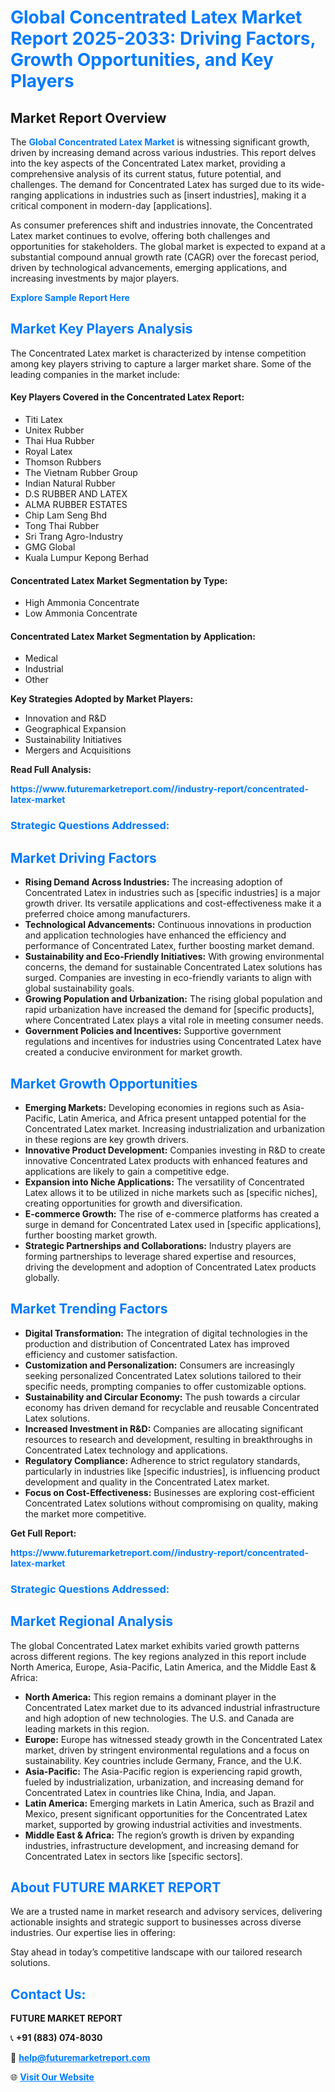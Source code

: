 <h1 style="color: #007BFF;">Global Concentrated Latex Market Report 2025-2033: Driving Factors, Growth Opportunities, and Key Players</h1>

<section id="overview">
<h2>Market Report Overview</h2>
<p>The <a href="https://www.futuremarketreport.com//industry-report/concentrated-latex-market" style="color: #007BFF; text-decoration: none;"><strong>Global Concentrated Latex Market</strong></a> is witnessing significant growth, driven by increasing demand across various industries. This report delves into the key aspects of the Concentrated Latex market, providing a comprehensive analysis of its current status, future potential, and challenges. The demand for Concentrated Latex has surged due to its wide-ranging applications in industries such as [insert industries], making it a critical component in modern-day [applications].</p>
<p>As consumer preferences shift and industries innovate, the Concentrated Latex market continues to evolve, offering both challenges and opportunities for stakeholders. The global market is expected to expand at a substantial compound annual growth rate (CAGR) over the forecast period, driven by technological advancements, emerging applications, and increasing investments by major players.</p>
</section>

<section id="overview">
<p><a href="https://www.futuremarketreport.com//request-sample/reportId=89080" style="color: #007BFF; text-decoration: none;"><strong>Explore Sample Report Here</strong></a></p>
</section>

<section id="key-players">
<h2 style="color: #007BFF;">Market Key Players Analysis</h2>
<p>The Concentrated Latex market is characterized by intense competition among key players striving to capture a larger market share. Some of the leading companies in the market include:</p>
<h4>Key Players Covered in the Concentrated Latex Report:</h4>
<ul><li>Titi Latex</li><li>Unitex Rubber</li><li>Thai Hua Rubber</li><li>Royal Latex</li><li>Thomson Rubbers</li><li>The Vietnam Rubber Group</li><li>Indian Natural Rubber</li><li>D.S RUBBER AND LATEX</li><li>ALMA RUBBER ESTATES</li><li>Chip Lam Seng Bhd</li><li>Tong Thai Rubber</li><li>Sri Trang Agro-Industry</li><li>GMG Global</li><li>Kuala Lumpur Kepong Berhad</li></ul>
<h4>Concentrated Latex Market Segmentation by Type:</h4>
<ul><li>High Ammonia Concentrate</li><li>Low Ammonia Concentrate</li></ul>

<h4>Concentrated Latex Market Segmentation by Application:</h4>
<ul><li>Medical</li><li>Industrial</li><li>Other</li></ul>
<p><strong>Key Strategies Adopted by Market Players:</strong></p>
<ul>
<li>Innovation and R&D</li>
<li>Geographical Expansion</li>
<li>Sustainability Initiatives</li>
<li>Mergers and Acquisitions</li>
</ul>
</section>

<section>
<p><strong>Read Full Analysis: </strong></p><a href="https://www.futuremarketreport.com//industry-report/concentrated-latex-market" style="color: #007BFF; text-decoration: none;"><strong>https://www.futuremarketreport.com//industry-report/concentrated-latex-market</strong></a>
<h3 style="color: #007BFF;">Strategic Questions Addressed:</h3>
</section>

<section id="driving-factors">
<h2 style="color: #007BFF;">Market Driving Factors</h2>
<ul>
<li><strong>Rising Demand Across Industries:</strong> The increasing adoption of Concentrated Latex in industries such as [specific industries] is a major growth driver. Its versatile applications and cost-effectiveness make it a preferred choice among manufacturers.</li>
<li><strong>Technological Advancements:</strong> Continuous innovations in production and application technologies have enhanced the efficiency and performance of Concentrated Latex, further boosting market demand.</li>
<li><strong>Sustainability and Eco-Friendly Initiatives:</strong> With growing environmental concerns, the demand for sustainable Concentrated Latex solutions has surged. Companies are investing in eco-friendly variants to align with global sustainability goals.</li>
<li><strong>Growing Population and Urbanization:</strong> The rising global population and rapid urbanization have increased the demand for [specific products], where Concentrated Latex plays a vital role in meeting consumer needs.</li>
<li><strong>Government Policies and Incentives:</strong> Supportive government regulations and incentives for industries using Concentrated Latex have created a conducive environment for market growth.</li>
</ul>
</section>

<section id="growth-opportunities">
<h2 style="color: #007BFF;">Market Growth Opportunities</h2>
<ul>
<li><strong>Emerging Markets:</strong> Developing economies in regions such as Asia-Pacific, Latin America, and Africa present untapped potential for the Concentrated Latex market. Increasing industrialization and urbanization in these regions are key growth drivers.</li>
<li><strong>Innovative Product Development:</strong> Companies investing in R&D to create innovative Concentrated Latex products with enhanced features and applications are likely to gain a competitive edge.</li>
<li><strong>Expansion into Niche Applications:</strong> The versatility of Concentrated Latex allows it to be utilized in niche markets such as [specific niches], creating opportunities for growth and diversification.</li>
<li><strong>E-commerce Growth:</strong> The rise of e-commerce platforms has created a surge in demand for Concentrated Latex used in [specific applications], further boosting market growth.</li>
<li><strong>Strategic Partnerships and Collaborations:</strong> Industry players are forming partnerships to leverage shared expertise and resources, driving the development and adoption of Concentrated Latex products globally.</li>
</ul>
</section>

<section id="trending-factors">
<h2 style="color: #007BFF;">Market Trending Factors</h2>
<ul>
<li><strong>Digital Transformation:</strong> The integration of digital technologies in the production and distribution of Concentrated Latex has improved efficiency and customer satisfaction.</li>
<li><strong>Customization and Personalization:</strong> Consumers are increasingly seeking personalized Concentrated Latex solutions tailored to their specific needs, prompting companies to offer customizable options.</li>
<li><strong>Sustainability and Circular Economy:</strong> The push towards a circular economy has driven demand for recyclable and reusable Concentrated Latex solutions.</li>
<li><strong>Increased Investment in R&D:</strong> Companies are allocating significant resources to research and development, resulting in breakthroughs in Concentrated Latex technology and applications.</li>
<li><strong>Regulatory Compliance:</strong> Adherence to strict regulatory standards, particularly in industries like [specific industries], is influencing product development and quality in the Concentrated Latex market.</li>
<li><strong>Focus on Cost-Effectiveness:</strong> Businesses are exploring cost-efficient Concentrated Latex solutions without compromising on quality, making the market more competitive.</li>
</ul>
</section>

<section>
<p><strong>Get Full Report: </strong></p><a href="https://www.futuremarketreport.com//industry-report/concentrated-latex-market" style="color: #007BFF; text-decoration: none;"><strong>https://www.futuremarketreport.com//industry-report/concentrated-latex-market</strong></a>
<h3 style="color: #007BFF;">Strategic Questions Addressed:</h3>
</section>


<section id="regional-analysis">
<h2 style="color: #007BFF;">Market Regional Analysis</h2>
<p>The global Concentrated Latex market exhibits varied growth patterns across different regions. The key regions analyzed in this report include North America, Europe, Asia-Pacific, Latin America, and the Middle East & Africa:</p>
<ul>
<li><strong>North America:</strong> This region remains a dominant player in the Concentrated Latex market due to its advanced industrial infrastructure and high adoption of new technologies. The U.S. and Canada are leading markets in this region.</li>
<li><strong>Europe:</strong> Europe has witnessed steady growth in the Concentrated Latex market, driven by stringent environmental regulations and a focus on sustainability. Key countries include Germany, France, and the U.K.</li>
<li><strong>Asia-Pacific:</strong> The Asia-Pacific region is experiencing rapid growth, fueled by industrialization, urbanization, and increasing demand for Concentrated Latex in countries like China, India, and Japan.</li>
<li><strong>Latin America:</strong> Emerging markets in Latin America, such as Brazil and Mexico, present significant opportunities for the Concentrated Latex market, supported by growing industrial activities and investments.</li>
<li><strong>Middle East & Africa:</strong> The region’s growth is driven by expanding industries, infrastructure development, and increasing demand for Concentrated Latex in sectors like [specific sectors].</li>
</ul>
</section>

<footer>
<h2 style="color: #007BFF;">About FUTURE MARKET REPORT</h2>
<p>We are a trusted name in market research and advisory services, delivering actionable insights and strategic support to businesses across diverse industries. Our expertise lies in offering:</p>

<p>Stay ahead in today’s competitive landscape with our tailored research solutions.</p>

<h2 style="color: #007BFF;">Contact Us:</h2>
<p><strong>FUTURE MARKET REPORT</strong></p>
<p>📞 <strong>+91 (883) 074-8030</strong></p>
<p>📧 <strong><a href="mailto:help@futuremarketreport.com" style="color: #007BFF;">help@futuremarketreport.com</a></strong></p>
<p>🌐 <strong><a href="https://www.futuremarketreport.com/" style="color: #007BFF;">Visit Our Website</a></strong></p>
</footer>